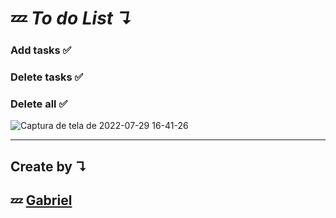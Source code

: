 # 💤 <i> To do List ↴</i>

### Add tasks ✅
### Delete tasks ✅
### Delete all ✅

![Captura de tela de 2022-07-29 16-41-26](https://user-images.githubusercontent.com/92071360/181846857-7a0771a9-a62f-4019-a94a-91f46661571e.png)


<hr/>

## Create by  ↴
## 💤 <a href="https://instagram.com/gabrielbarrozs">Gabriel<a/>
